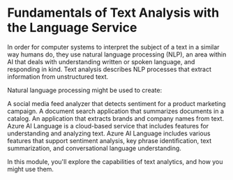 # Fundamentals of Text Analysis with the Language Service

In order for computer systems to interpret the subject of a text in a similar way humans do, they use natural language processing (NLP), an area within AI that deals with understanding written or spoken language, and responding in kind. Text analysis describes NLP processes that extract information from unstructured text.

Natural language processing might be used to create:

A social media feed analyzer that detects sentiment for a product marketing campaign.
A document search application that summarizes documents in a catalog.
An application that extracts brands and company names from text.
Azure AI Language is a cloud-based service that includes features for understanding and analyzing text. Azure AI Language includes various features that support sentiment analysis, key phrase identification, text summarization, and conversational language understanding.

In this module, you'll explore the capabilities of text analytics, and how you might use them.
